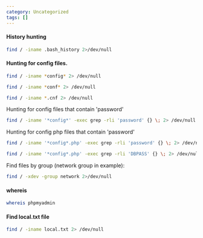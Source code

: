 ```yaml
---
category: Uncategorized
tags: []
---
```

#### History hunting
```bash - target
find / -iname .bash_history 2>/dev/null
```

#### Hunting for config files.
```bash - target
find / -iname *config* 2> /dev/null
```

```bash - target
find / -iname *conf* 2> /dev/null
```

```bash - target
find / -iname *.cnf 2> /dev/null
```

Hunting for config files that contain 'password'
```bash - target
find / -iname '*config*' -exec grep -rli 'password' {} \; 2> /dev/null
```

Hunting for config php files that contain 'password'
```bash - target
find / -iname '*config*.php' -exec grep -rli 'password' {} \; 2> /dev/null
```

```bash - target
find / -iname '*config*.php' -exec grep -rli 'DBPASS' {} \; 2> /dev/null
```

Find files by group (network group in example):
```bash - target
find / -xdev -group network 2>/dev/null
```

#### whereis

```bash - target
whereis phpmyadmin
```


#### Find local.txt file
```bash - target
find / -iname local.txt 2> /dev/null
```

